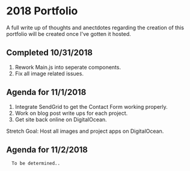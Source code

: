 # 2018 Portfolio

A full write up of thoughts and anectdotes regarding the creation of this portfolio will be created once I've gotten it hosted.

## Completed 10/31/2018

1. Rework Main.js into seperate components.
2. Fix all image related issues.

## Agenda for 11/1/2018

1. Integrate SendGrid to get the Contact Form working properly.
2. Work on blog post write ups for each project.
3. Get site back online on DigitalOcean.

Stretch Goal:
Host all images and project apps on DigitalOcean.

## Agenda for 11/2/2018

      To be determined..
